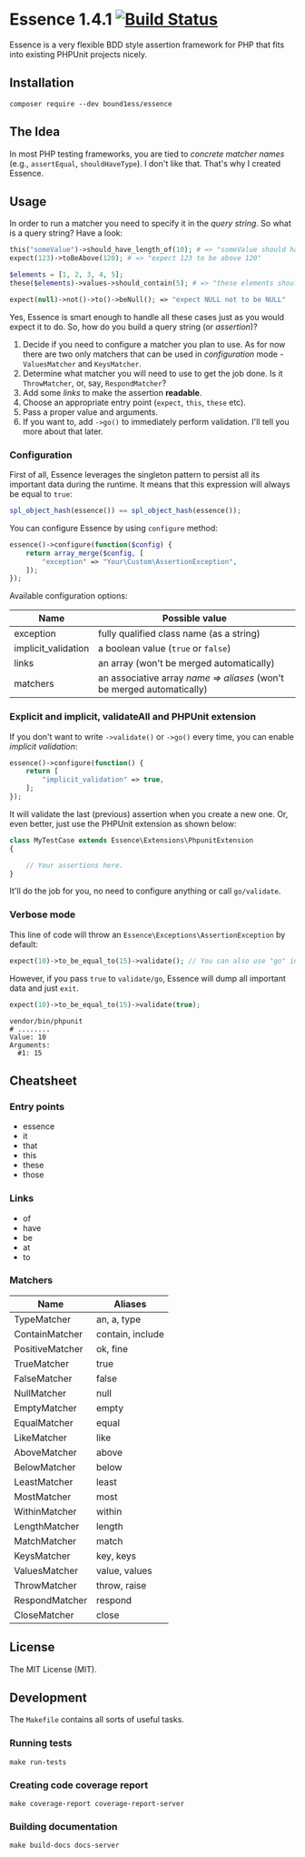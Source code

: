 # Essence 1.4.1 [![Build Status](https://travis-ci.org/bound1ess/essence.svg?branch=master)](https://travis-ci.org/bound1ess/essence)

Essence is a very flexible BDD style assertion framework for PHP that fits into existing
 PHPUnit projects nicely.

## Installation

```
composer require --dev bound1ess/essence
```

## The Idea

In most PHP testing frameworks, you are tied to *concrete matcher names* (e.g., `assertEqual`, `shouldHaveType`).
I don't like that.
That's why I created Essence.

## Usage

In order to run a matcher you need to specify it in the *query string*.
So what is a query string? Have a look:

```php
this("someValue")->should_have_length_of(10); # => "someValue should have length of 10"
expect(123)->toBeAbove(120); # => "expect 123 to be above 120"

$elements = [1, 2, 3, 4, 5];
these($elements)->values->should_contain(5); # => "these elements should contain a value '5'"

expect(null)->not()->to()->beNull(); => "expect NULL not to be NULL"
```

Yes, Essence is smart enough to handle all these cases just as you would expect it to do.
So, how do you build a query string (or *assertion*)?

1. Decide if you need to configure a matcher you plan to use. As for now there are two only matchers that can be used in *configuration* mode - `ValuesMatcher` and `KeysMatcher`.
2. Determine what matcher you will need to use to get the job done. Is it `ThrowMatcher`, or, say, `RespondMatcher`?
3. Add some *links* to make the assertion **readable**.
4. Choose an appropriate entry point (`expect`, `this`, `these` etc).
5. Pass a proper value and arguments.
6. If you want to, add `->go()` to immediately perform validation. I'll tell you more about that later.

### Configuration

First of all, Essence leverages the singleton pattern to persist all its important data during the runtime. It means that this expression will always be equal to `true`:

```php
spl_object_hash(essence()) == spl_object_hash(essence());
```

You can configure Essence by using `configure` method:

```php
essence()->configure(function($config) {
    return array_merge($config, [
        "exception" => "Your\Custom\AssertionException",
    ]);
});
```

Available configuration options:

| Name | Possible value |
-------|-----------------
| exception | fully qualified class name (as a string) |
| implicit_validation | a boolean value (`true` or `false`) |
| links | an array (won't be merged automatically) |
| matchers | an associative array *name => aliases* (won't be merged automatically) |

### Explicit and implicit, validateAll and PHPUnit extension

If you don't want to write `->validate()` or `->go()` every time, you can enable *implicit validation*:

```php
essence()->configure(function() {
    return [
        "implicit_validation" => true,
    ];
});
```

It will validate the last (previous) assertion when you create a new one.
Or, even better, just use the PHPUnit extension as shown below:

```php
class MyTestCase extends Essence\Extensions\PhpunitExtension
{

    // Your assertions here.
}
```

It'll do the job for you, no need to configure anything or call `go/validate`.

### Verbose mode

This line of code will throw an `Essence\Exceptions\AssertionException` by default:

```php
expect(10)->to_be_equal_to(15)->validate(); // You can also use "go" instead of "validate".
```

However, if you pass `true` to `validate/go`, Essence will dump all important data and just `exit`.

```php
expect(10)->to_be_equal_to(15)->validate(true);
```

```shell
vendor/bin/phpunit
# ........
Value: 10
Arguments:
  #1: 15
```

## Cheatsheet

### Entry points

- essence
- it
- that
- this
- these
- those

### Links

- of
- have
- be
- at
- to

### Matchers

| Name | Aliases |
-------|----------
| TypeMatcher     | an, a, type      |
| ContainMatcher  | contain, include |
| PositiveMatcher | ok, fine         |
| TrueMatcher     | true             |
| FalseMatcher    | false            |
| NullMatcher     | null             |
| EmptyMatcher    | empty            |
| EqualMatcher    | equal            |
| LikeMatcher     | like             |
| AboveMatcher    | above            |
| BelowMatcher    | below            |
| LeastMatcher    | least            |
| MostMatcher     | most             |
| WithinMatcher   | within           |
| LengthMatcher   | length           |
| MatchMatcher    | match            |
| KeysMatcher     | key, keys        |
| ValuesMatcher   | value, values    |
| ThrowMatcher    | throw, raise     |
| RespondMatcher  | respond          |
| CloseMatcher    | close            |

## License

The MIT License (MIT).

## Development

The `Makefile` contains all sorts of useful tasks.

### Running tests

```shell
make run-tests
```

### Creating code coverage report

```shell
make coverage-report coverage-report-server
```

### Building documentation

```shell
make build-docs docs-server
```
